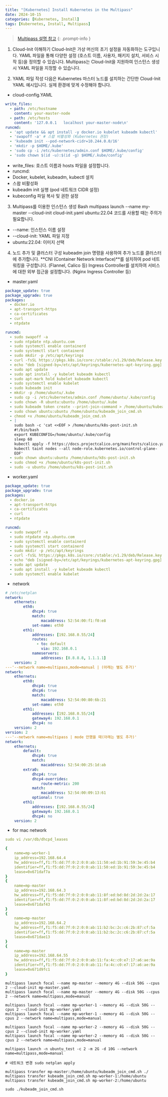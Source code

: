 ```yaml
---
title: "[Kubernetes] Install Kubernetes in the Multipass"
date: 2024-10-15
categories: [Kubernetes, Install]
tags: [Kubernetes, Install, Multipass]
---
```


> [Multipass 설명 참고](https://kyungryeol-yoon.github.io/posts/multipass/)
{: .prompt-info }

1. Cloud-Init 이해하기
Cloud-Init은 가상 머신의 초기 설정을 자동화하는 도구입니다.
YAML 파일을 통해 다양한 설정 (호스트 이름, 사용자, 패키지 설치, 서비스 시작 등)을 정의할 수 있습니다.
Multipass는 Cloud-Init을 지원하여 인스턴스 생성 시 YAML 파일을 지정할 수 있습니다.

2. YAML 파일 작성
다음은 Kubernetes 마스터 노드를 설치하는 간단한 Cloud-Init YAML 예시입니다. 실제 환경에 맞게 수정해야 합니다.

- cloud-config.YAML
```yaml
write_files:
  - path: /etc/hostname
    content: your-master-node
  - path: /etc/hosts
    content: '127.0.0.1   localhost your-master-node\n'
runcmd:
  - 'apt update && apt install -y docker.io kubelet kubeadm kubectl'
  - 'swapoff -a' # 스왑 비활성화 (Kubernetes 권장)
  - 'kubeadm init --pod-network-cidr=10.244.0.0/16'
  - 'mkdir -p $HOME/.kube'
  - 'sudo cp -i /etc/kubernetes/admin.conf $HOME/.kube/config'
  - 'sudo chown $(id -u):$(id -g) $HOME/.kube/config'
```

- write_files: 호스트 이름과 hosts 파일을 설정합니다.   
- runcmd:
- Docker, kubelet, kubeadm, kubectl 설치
- 스왑 비활성화
- kubeadm init 실행 (pod 네트워크 CIDR 설정)
- kubeconfig 파일 복사 및 권한 설정

3. Multipass를 이용한 인스턴스 생성
Bash
multipass launch --name my-master --cloud-init cloud-init.yaml ubuntu:22.04
코드를 사용할 때는 주의가 필요합니다.

- --name: 인스턴스 이름 설정
- --cloud-init: YAML 파일 지정
- ubuntu:22.04: 이미지 선택

4. 노드 추가 및 클러스터 구성
kubeadm join 명령을 사용하여 추가 노드를 클러스터에 추가합니다.
**CNI (Container Network Interface)**를 설치하여 pod 네트워킹을 구성합니다. (Flannel, Calico 등)
Ingress Controller를 설치하여 서비스에 대한 외부 접근을 설정합니다. (Nginx Ingress Controller 등)

- master.yaml
```yaml
package_update: true
package_upgrade: true
packages:
  - docker.io
  - apt-transport-https
  - ca-certificates
  - curl
  - ntpdate

runcmd:
  - sudo swapoff -a
  - sudo ntpdate ntp.ubuntu.com
  - sudo systemctl enable containerd
  - sudo systemctl start containerd
  - sudo mkdir -p /etc/apt/keyrings
  - curl -fsSL https://pkgs.k8s.io/core:/stable:/v1.29/deb/Release.key | sudo gpg --dearmor -o /etc/apt/keyrings/kubernetes-apt-keyring.gpg
  - echo "deb [signed-by=/etc/apt/keyrings/kubernetes-apt-keyring.gpg] https://pkgs.k8s.io/core:/stable:/v1.29/deb/ /" | sudo tee /etc/apt/sources.list.d/kubernetes.list
  - sudo apt update
  - sudo apt install -y kubelet kubeadm kubectl
  - sudo apt-mark hold kubelet kubeadm kubectl
  - sudo systemctl enable kubelet
  - sudo kubeadm init
  - mkdir -p /home/ubuntu/.kube
  - sudo cp -i /etc/kubernetes/admin.conf /home/ubuntu/.kube/config
  - sudo chown -R ubuntu:ubuntu /home/ubuntu/.kube
  - sudo kubeadm token create --print-join-command > /home/ubuntu/kubeadm_join_cmd.sh
  - sudo chown ubuntu:ubuntu /home/ubuntu/kubeadm_join_cmd.sh
  - chmod +x /home/ubuntu/kubeadm_join_cmd.sh
  - |
    sudo bash -c 'cat <<EOF > /home/ubuntu/k8s-post-init.sh
    #!/bin/bash
    export KUBECONFIG=/home/ubuntu/.kube/config
    sleep 60
    kubectl apply -f https://docs.projectcalico.org/manifests/calico.yaml
    kubectl taint nodes --all node-role.kubernetes.io/control-plane-
    EOF'
  - sudo chown ubuntu:ubuntu /home/ubuntu/k8s-post-init.sh
  - sudo chmod +x /home/ubuntu/k8s-post-init.sh
  - sudo -u ubuntu /home/ubuntu/k8s-post-init.sh
```


- worker.yaml
```yaml
package_update: true
package_upgrade: true
packages:
  - docker.io
  - apt-transport-https
  - ca-certificates
  - curl
  - ntpdate

runcmd:
  - sudo swapoff -a
  - sudo ntpdate ntp.ubuntu.com
  - sudo systemctl enable containerd
  - sudo systemctl start containerd
  - sudo mkdir -p /etc/apt/keyrings
  - curl -fsSL https://pkgs.k8s.io/core:/stable:/v1.29/deb/Release.key | sudo gpg --dearmor -o /etc/apt/keyrings/kubernetes-apt-keyring.gpg
  - echo "deb [signed-by=/etc/apt/keyrings/kubernetes-apt-keyring.gpg] https://pkgs.k8s.io/core:/stable:/v1.29/deb/ /" | sudo tee /etc/apt/sources.list.d/kubernetes.list
  - sudo apt update
  - sudo apt install -y kubelet kubeadm kubectl
  - sudo systemctl enable kubelet
```


- network
```yaml
# /etc/netplan
network:
    ethernets:
        eth0:
            dhcp4: true
            match:
                macaddress: 52:54:00:f1:f0:e8
            set-name: eth0
        eth1:
            addresses: [192.168.0.55/24]
            routes:
              - to: default
                via: 192.168.0.1
            nameservers:
                addresses: [8.8.8.8, 1.1.1.1]
    version: 2
---'--network name=multipass,mode=manual | (아래는 별도 추가)'
network:
    ethernets:
        eth0:
            dhcp4: true
            dhcp6: true
            match:
                macaddress: 52:54:00:80:6b:21
            set-name: eth0
        eth1:
            addresses: [192.168.0.55/24]
            gateway4: 192.168.0.1
            dhcp4: no
    version: 2
version: 2
---'--network name=multipass | mode 안했을 때(아래는 별도 추가)'
network:
    ethernets:
        default:
            dhcp4: true
            match:
                macaddress: 52:54:00:25:1d:ab
        extra0:
            dhcp4: true
            dhcp4-overrides:
                route-metric: 200
            match:
                macaddress: 52:54:00:09:13:61
            optional: true
        eth1:
            addresses: [192.168.0.55/24]
            gateway4: 192.168.0.1
            dhcp4: no
    version: 2
```

- for mac network
```yaml
sudo vi /var/db/dhcpd_leases

{
	name=mp-worker-1
	ip_address=192.168.64.4
	hw_address=ff,f1:f5:dd:7f:0:2:0:0:ab:11:50:ed:1b:91:59:3e:45:b4
	identifier=ff,f1:f5:dd:7f:0:2:0:0:ab:11:50:ed:1b:91:59:3e:45:b4
	lease=0x671daf7a
}
{
	name=mp-master
	ip_address=192.168.64.3
	hw_address=ff,f1:f5:dd:7f:0:2:0:0:ab:11:8f:ed:bd:8d:2d:2d:2a:17
	identifier=ff,f1:f5:dd:7f:0:2:0:0:ab:11:8f:ed:bd:8d:2d:2d:2a:17
	lease=0x671daf43
}
{
	name=mp-master
	ip_address=192.168.64.2
	hw_address=ff,f1:f5:dd:7f:0:2:0:0:ab:11:b2:bc:2c:c6:2b:87:cf:5a
	identifier=ff,f1:f5:dd:7f:0:2:0:0:ab:11:b2:bc:2c:c6:2b:87:cf:5a
	lease=0x671dae13
}
{
	name=mp-master
	ip_address=192.168.64.55
	hw_address=ff,f1:f5:dd:7f:0:2:0:0:ab:11:fa:4c:c0:e7:17:a6:ae:9a
	identifier=ff,f1:f5:dd:7f:0:2:0:0:ab:11:fa:4c:c0:e7:17:a6:ae:9a
	lease=0x671d9fc1
}
```


```
multipass launch focal --name mp-master --memory 4G --disk 50G --cpus 2 --cloud-init mp-master.yaml
multipass launch focal --name mp-master --memory 4G --disk 50G --cpus 2 --network name=multipass,mode=manual

multipass launch focal --name mp-worker-1 --memory 4G --disk 50G --cpus 2 --cloud-init mp-worker.yaml
multipass launch focal --name mp-worker-1 --memory 4G --disk 50G --cpus 2 --network name=multipass,mode=manual

multipass launch focal --name mp-worker-2 --memory 4G --disk 50G --cpus 2 --cloud-init mp-worker.yaml
multipass launch focal --name mp-worker-2 --memory 4G --disk 50G --cpus 2 --network name=multipass,mode=manual

multipass launch -n ubuntu_test -c 2 -m 2G -d 10G --network name=multipass,mode=manual

# 네트워크 변경 sudo netplan apply

multipass transfer mp-master:/home/ubuntu/kubeadm_join_cmd.sh ./
multipass transfer kubeadm_join_cmd.sh mp-worker-1:/home/ubuntu
multipass transfer kubeadm_join_cmd.sh mp-worker-2:/home/ubuntu

sudo ./kubeadm_join_cmd.sh

```